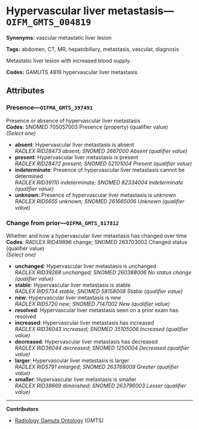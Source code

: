 # Hypervascular liver metastasis—`OIFM_GMTS_004819`

**Synonyms:** vascular metastatic liver lesion

**Tags:** abdomen, CT, MR, hepatobiliary, metastasis, vascular, diagnosis

Metastatic liver lesion with increased blood supply.

**Codes:** GAMUTS 4819 hypervascular liver metastasis

## Attributes

### Presence—`OIFMA_GMTS_397491`

Presence or absence of hypervascular liver metastasis  
**Codes**: SNOMED 705057003 Presence (property) (qualifier value)  
*(Select one)*

- **absent**: Hypervascular liver metastasis is absent  
_RADLEX RID28473 absent; SNOMED 2667000 Absent (qualifier value)_
- **present**: Hypervascular liver metastasis is present  
_RADLEX RID28472 present; SNOMED 52101004 Present (qualifier value)_
- **indeterminate**: Presence of hypervascular liver metastasis cannot be determined  
_RADLEX RID39110 indeterminate; SNOMED 82334004 Indeterminate (qualifier value)_
- **unknown**: Presence of hypervascular liver metastasis is unknown  
_RADLEX RID5655 unknown; SNOMED 261665006 Unknown (qualifier value)_

### Change from prior—`OIFMA_GMTS_817812`

Whether and how a hypervascular liver metastasis has changed over time  
**Codes**: RADLEX RID49896 change; SNOMED 263703002 Changed status (qualifier value)  
*(Select one)*

- **unchanged**: Hypervascular liver metastasis is unchanged  
_RADLEX RID39268 unchanged; SNOMED 260388006 No status change (qualifier value)_
- **stable**: Hypervascular liver metastasis is stable  
_RADLEX RID5734 stable; SNOMED 58158008 Stable (qualifier value)_
- **new**: Hypervascular liver metastasis is new  
_RADLEX RID5720 new; SNOMED 7147002 New (qualifier value)_
- **resolved**: Hypervascular liver metastasis seen on a prior exam has resolved  
- **increased**: Hypervascular liver metastasis has increased  
_RADLEX RID36043 increased; SNOMED 35105006 Increased (qualifier value)_
- **decreased**: Hypervascular liver metastasis has decreased  
_RADLEX RID36044 decreased; SNOMED 1250004 Decreased (qualifier value)_
- **larger**: Hypervascular liver metastasis is larger  
_RADLEX RID5791 enlarged; SNOMED 263768009 Greater (qualifier value)_
- **smaller**: Hypervascular liver metastasis is smaller  
_RADLEX RID38669 diminished; SNOMED 263796003 Lesser (qualifier value)_

---

**Contributors**

- [Radiology Gamuts Ontology](https://gamuts.net/) (GMTS)